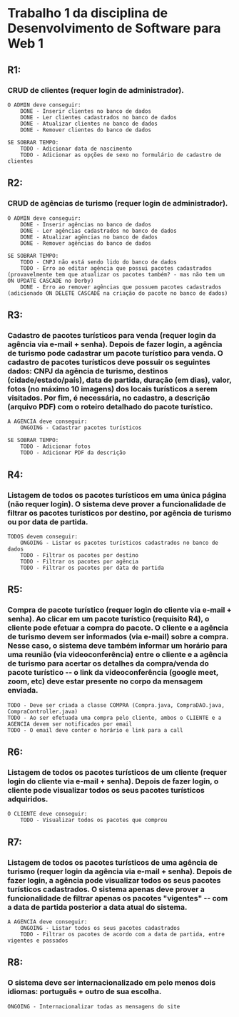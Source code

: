 <h1>Trabalho 1 da disciplina de Desenvolvimento de Software para Web 1</h1>

<h2>R1:</h2> 
    <h3>CRUD de clientes (requer login de administrador).</h3>

    O ADMIN deve conseguir:
        DONE - Inserir clientes no banco de dados
        DONE - Ler clientes cadastrados no banco de dados
        DONE - Atualizar clientes no banco de dados
        DONE - Remover clientes do banco de dados

    SE SOBRAR TEMPO:
        TODO - Adicionar data de nascimento
        TODO - Adicionar as opções de sexo no formulário de cadastro de clientes

<h2>R2:</h2> 
    <h3>CRUD de agências de turismo (requer login de administrador).</h3>
    
    O ADMIN deve conseguir:
        DONE - Inserir agências no banco de dados
        DONE - Ler agências cadastrados no banco de dados
        DONE - Atualizar agências no banco de dados
        DONE - Remover agências do banco de dados

    SE SOBRAR TEMPO:
        TODO - CNPJ não está sendo lido do banco de dados
        TODO - Erro ao editar agência que possui pacotes cadastrados (provavelmente tem que atualizar os pacotes também? - mas não tem um ON UPDATE CASCADE no Derby)
        DONE - Erro ao remover agências que possuem pacotes cadastrados (adicionado ON DELETE CASCADE na criação do pacote no banco de dados)

<h2>R3:</h2> 
    <h3>Cadastro de pacotes turísticos para venda (requer login da agência via e-mail + senha). Depois de fazer login, a agência de turismo pode cadastrar um pacote turístico para venda. O cadastro de pacotes turísticos deve possuir os seguintes dados: CNPJ da agência de turismo, destinos (cidade/estado/país), data de partida, duração (em dias), valor, fotos (no máximo 10 imagens) dos locais turísticos a serem visitados. Por fim, é necessária, no cadastro, a descrição (arquivo PDF) com o roteiro detalhado do pacote turístico.</h3>

    A AGENCIA deve conseguir:
        ONGOING - Cadastrar pacotes turísticos

    SE SOBRAR TEMPO:
        TODO - Adicionar fotos
        TODO - Adicionar PDF da descrição

<h2>R4:</h2> 
    <h3>Listagem de todos os pacotes turísticos em uma única página (não requer login). O sistema deve prover a funcionalidade de filtrar os pacotes turísticos por destino, por agência de turismo ou por data de partida.</h3>

    TODOS devem conseguir:
        ONGOING - Listar os pacotes turísticos cadastrados no banco de dados
        TODO - Filtrar os pacotes por destino
        TODO - Filtrar os pacotes por agência
        TODO - Filtrar os pacotes por data de partida

<h2>R5:</h2> 
    <h3>Compra de pacote turístico (requer login do cliente via e-mail + senha). Ao clicar em um pacote turístico (requisito R4), o cliente pode efetuar a compra do pacote. O cliente e a agência de turismo devem ser informados (via e-mail) sobre a compra. Nesse caso, o sistema deve também informar um horário para uma reunião (via videoconferência) entre o cliente e a agência de turismo para acertar os detalhes da compra/venda do pacote turístico -- o link da videoconferência (google meet, zoom, etc) deve estar presente no corpo da mensagem enviada.</h3>

    TODO - Deve ser criada a classe COMPRA (Compra.java, CompraDAO.java, CompraController.java)
    TODO - Ao ser efetuada uma compra pelo cliente, ambos o CLIENTE e a AGENCIA devem ser notificados por email
    TODO - O email deve conter o horário e link para a call

<h2>R6:</h2>  
    <h3>Listagem de todos os pacotes turísticos de um cliente (requer login do cliente via e-mail + senha). Depois de fazer login, o cliente pode visualizar todos os seus pacotes turísticos adquiridos.</h3>

    O CLIENTE deve conseguir:
        TODO - Visualizar todos os pacotes que comprou

<h2>R7:</h2>  
    <h3>Listagem de todos os pacotes turísticos de uma agência de turismo (requer login da agência via e-mail + senha). Depois de fazer login, a agência pode visualizar todos os seus pacotes turísticos cadastrados. O sistema apenas deve prover a funcionalidade de filtrar apenas os pacotes "vigentes" -- com a data de partida posterior a data atual do sistema.</h3>

    A AGENCIA deve conseguir:
        ONGOING - Listar todos os seus pacotes cadastrados
        TODO - Filtrar os pacotes de acordo com a data de partida, entre vigentes e passados

<h2>R8:</h2> 
    <h3>O sistema deve ser internacionalizado em pelo menos dois idiomas: português + outro de sua escolha.</h3>

    ONGOING - Internacionalizar todas as mensagens do site 
